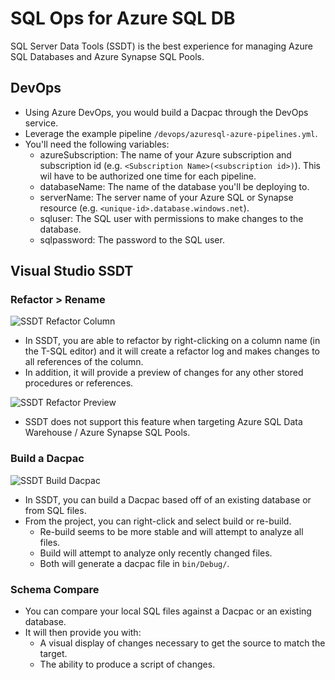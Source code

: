 # SQL Ops for Azure SQL DB

SQL Server Data Tools (SSDT) is the best experience for managing Azure SQL Databases and Azure Synapse SQL Pools.

## DevOps

* Using Azure DevOps, you would build a Dacpac through the DevOps service.
* Leverage the example pipeline `/devops/azuresql-azure-pipelines.yml`.
* You'll need the following variables:
  * azureSubscription: The name of your Azure subscription and subscription id (e.g. `<Subscription Name>(<subscription id>)`).  This wil have to be authorized one time for each pipeline.
  * databaseName: The name of the database you'll be deploying to.
  * serverName: The server name of your Azure SQL or Synapse resource (e.g. `<unique-id>.database.windows.net`).
  * sqluser: The SQL user with permissions to make changes to the database.
  * sqlpassword: The password to the SQL user.

## Visual Studio SSDT

### Refactor > Rename

![SSDT Refactor Column](./img/ssdt_refactor_column.jpg)

* In SSDT, you are able to refactor by right-clicking on a column name (in the T-SQL editor) and it will create a refactor log and makes changes to all references of the column.
* In addition, it will provide a preview of changes for any other stored procedures or references.

![SSDT Refactor Preview](./img/ssdt_refactor_preview.jpg)

* SSDT does not support this feature when targeting Azure SQL Data Warehouse / Azure Synapse SQL Pools.

### Build a Dacpac

![SSDT Build Dacpac](./img/ssdt_build.jpg)

* In SSDT, you can build a Dacpac based off of an existing database or from SQL files.
* From the project, you can right-click and select build or re-build.
  * Re-build seems to be more stable and will attempt to analyze all files.
  * Build will attempt to analyze only recently changed files.
  * Both will generate a dacpac file in `bin/Debug/`.

### Schema Compare

* You can compare your local SQL files against a Dacpac or an existing database.
* It will then provide you with:
  * A visual display of changes necessary to get the source to match the target.
  * The ability to produce a script of changes.
